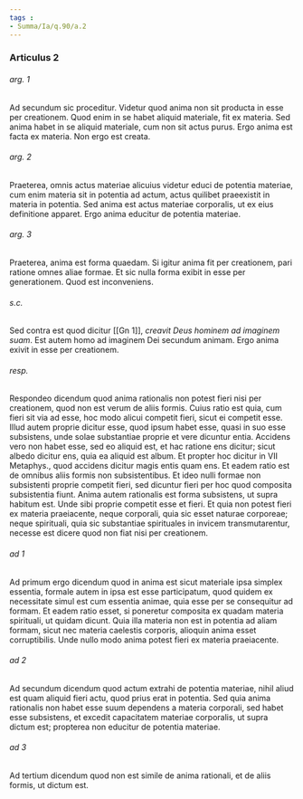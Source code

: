 ```yaml
---
tags : 
- Summa/Ia/q.90/a.2
---
```


### Articulus 2

###### arg. 1
Ad secundum sic proceditur. Videtur quod anima non sit producta in esse per creationem. Quod enim in se habet aliquid materiale, fit ex materia. Sed anima habet in se aliquid materiale, cum non sit actus purus. Ergo anima est facta ex materia. Non ergo est creata.

###### arg. 2
Praeterea, omnis actus materiae alicuius videtur educi de potentia materiae, cum enim materia sit in potentia ad actum, actus quilibet praeexistit in materia in potentia. Sed anima est actus materiae corporalis, ut ex eius definitione apparet. Ergo anima educitur de potentia materiae.

###### arg. 3
Praeterea, anima est forma quaedam. Si igitur anima fit per creationem, pari ratione omnes aliae formae. Et sic nulla forma exibit in esse per generationem. Quod est inconveniens.

###### s.c.
Sed contra est quod dicitur [[Gn 1]], *creavit Deus hominem ad imaginem suam*. Est autem homo ad imaginem Dei secundum animam. Ergo anima exivit in esse per creationem.

###### resp.
Respondeo dicendum quod anima rationalis non potest fieri nisi per creationem, quod non est verum de aliis formis. Cuius ratio est quia, cum fieri sit via ad esse, hoc modo alicui competit fieri, sicut ei competit esse. Illud autem proprie dicitur esse, quod ipsum habet esse, quasi in suo esse subsistens, unde solae substantiae proprie et vere dicuntur entia. Accidens vero non habet esse, sed eo aliquid est, et hac ratione ens dicitur; sicut albedo dicitur ens, quia ea aliquid est album. Et propter hoc dicitur in VII Metaphys., quod accidens dicitur magis entis quam ens. Et eadem ratio est de omnibus aliis formis non subsistentibus. Et ideo nulli formae non subsistenti proprie competit fieri, sed dicuntur fieri per hoc quod composita subsistentia fiunt. Anima autem rationalis est forma subsistens, ut supra habitum est. Unde sibi proprie competit esse et fieri. Et quia non potest fieri ex materia praeiacente, neque corporali, quia sic esset naturae corporeae; neque spirituali, quia sic substantiae spirituales in invicem transmutarentur, necesse est dicere quod non fiat nisi per creationem.

###### ad 1
Ad primum ergo dicendum quod in anima est sicut materiale ipsa simplex essentia, formale autem in ipsa est esse participatum, quod quidem ex necessitate simul est cum essentia animae, quia esse per se consequitur ad formam. Et eadem ratio esset, si poneretur composita ex quadam materia spirituali, ut quidam dicunt. Quia illa materia non est in potentia ad aliam formam, sicut nec materia caelestis corporis, alioquin anima esset corruptibilis. Unde nullo modo anima potest fieri ex materia praeiacente.

###### ad 2
Ad secundum dicendum quod actum extrahi de potentia materiae, nihil aliud est quam aliquid fieri actu, quod prius erat in potentia. Sed quia anima rationalis non habet esse suum dependens a materia corporali, sed habet esse subsistens, et excedit capacitatem materiae corporalis, ut supra dictum est; propterea non educitur de potentia materiae.

###### ad 3
Ad tertium dicendum quod non est simile de anima rationali, et de aliis formis, ut dictum est.

